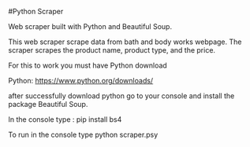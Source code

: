 #Python Scraper

Web scraper built with Python and Beautiful Soup.

This web scraper scrape data from bath and body works webpage. The scraper scrapes the product name, product type, and the price. 

For this to work you must have Python download 

Python: https://www.python.org/downloads/

after successfully download python go to your console and install the package Beautiful Soup. 

In the console type : pip install bs4

To run in the console type python scraper.psy

